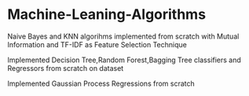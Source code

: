 # Machine-Leaning-Algorithms
Naive Bayes and KNN algorihms implemented from scratch with Mutual Information and TF-IDF as Feature Selection Technique

Implemented Decision Tree,Random Forest,Bagging Tree classifiers and Regressors from scratch on dataset 

Implemented Gaussian Process Regressions from scratch
